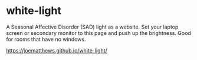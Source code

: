 # white-light

A Seasonal Affective Disorder (SAD) light as a website. Set your laptop screen or secondary monitor to this page and push up the brightness. Good for rooms that have no windows.

https://joematthews.github.io/white-light/
